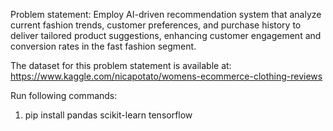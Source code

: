 Problem statement: Employ AI-driven recommendation system that analyze current fashion trends, customer preferences, and purchase history to deliver tailored product
suggestions, enhancing customer engagement and conversion rates in the fast fashion segment.

The dataset for this problem statement is available at: https://www.kaggle.com/nicapotato/womens-ecommerce-clothing-reviews

Run following commands:
1. pip install pandas scikit-learn tensorflow
